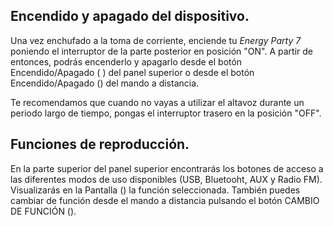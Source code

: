 ## Encendido y apagado del dispositivo.

Una vez enchufado a la toma de corriente, enciende tu *Energy Party 7* poniendo el interruptor de la parte posterior en posición "ON". A partir de entonces, podrás encenderlo y apagarlo desde el botón Encendido/Apagado ( ) del panel superior o desde el botón Encendido/Apagado () del mando a distancia.

Te recomendamos que cuando no vayas a utilizar el altavoz durante un periodo largo de tiempo, pongas el interruptor trasero en la posición "OFF".

## Funciones de reproducción.

En la parte superior del panel superior encontrarás los botones de acceso a las diferentes modos de uso disponibles (USB, Bluetooht, AUX y Radio FM). Visualizarás en la Pantalla () la función seleccionada. También puedes cambiar de función desde el mando a distancia pulsando el botón CAMBIO DE FUNCIÓN (). 

